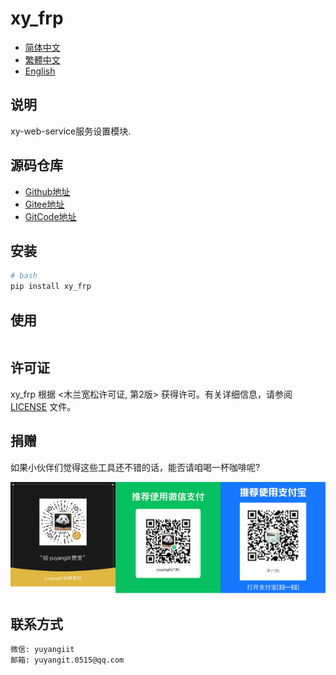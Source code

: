 <!--
 * @Author: 余洋 yuyangit.0515@qq.com
 * @Date: 2024-10-18 13:02:23
 * @LastEditors: 余洋 yuyangit.0515@qq.com
 * @LastEditTime: 2024-10-23 20:51:38
 * @FilePath: /xy_frp/README.md
 * @Description: 这是默认设置,请设置`customMade`, 打开koroFileHeader查看配置 进行设置: https://github.com/OBKoro1/koro1FileHeader/wiki/%E9%85%8D%E7%BD%AE
-->
# xy_frp

- [简体中文](./README.md)
- [繁體中文](readme/README.zh-hant.md)
- [English](readme/README.en.md)

## 说明

xy-web-service服务设置模块.

## 源码仓库

- <a href="https://github.com/xy-cross-tools/xy_frp.git" target="_blank">Github地址</a>  
- <a href="https://gitee.com/xy-opensource/xy_frp.git" target="_blank">Gitee地址</a>  
- <a href="https://gitcode.com/xy-opensource/xy_frp.git" target="_blank">GitCode地址</a>  

## 安装

```bash
# bash
pip install xy_frp
```

## 使用

```python

```

## 许可证
xy_frp 根据 <木兰宽松许可证, 第2版> 获得许可。有关详细信息，请参阅 [LICENSE](LICENSE) 文件。

## 捐赠
如果小伙伴们觉得这些工具还不错的话，能否请咱喝一杯咖啡呢?  

![Pay-Total](./readme/Pay-Total.png)


## 联系方式

```
微信: yuyangiit
邮箱: yuyangit.0515@qq.com
```